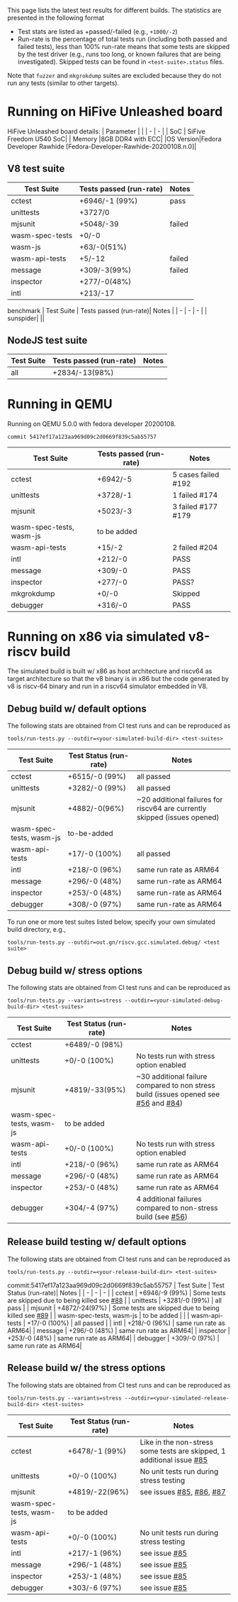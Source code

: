 This page lists the latest test results for different builds. The statistics are presented in the following format
- Test stats are listed as +passed/-failed (e.g., `+1000/-2`)
- Run-rate is the percentage of total tests run (including both passed and failed tests), less than 100% run-rate means that some tests are skipped by the test driver (e.g., runs too long, or known failures that are being investigated). Skipped tests can be found in `<test-suite>.status` files.

Note that `fuzzer` and `mkgrokdump` suites are excluded because they do not run any tests (similar to other targets).

# Running on HiFive Unleashed board
 
HiFive Unleashed board details:
| Parameter | |
| - | - |
| SoC | SiFive Freedom U540 SoC|
| Memory |8GB DDR4 with ECC|
|OS Version|Fedora Developer Rawhide [Fedora-Developer-Rawhide-20200108.n.0]|

## V8 test suite

| Test Suite | Tests passed (run-rate)| Notes |
| - | - | - |
| cctest | +6946/-1 (99%)|pass|
| unittests | +3727/0 | |
| mjsunit | +5048/-39 |failed |
| wasm-spec-tests| +0/-0 | |
| wasm-js | +63/-0(51%) | |
| wasm-api-tests |+5/-12|failed |
| message|+309/-3(99%)|failed|
|inspector|+277/-0(48%)||
|intl|+213/-17 ||

benchmark
| Test Suite | Tests passed (run-rate)| Notes |
| - | - | - |
| sunspider| ||


## NodeJS test suite

| Test Suite | Tests passed (run-rate)| Notes |
| - | - | - |
|all |+2834/-13(98%)||

# Running in QEMU

Running on QEMU 5.0.0 with fedora developer 20200108.

`commit 5417ef17a123aa969d09c2d0669f839c5ab55757`

| Test Suite | Tests passed (run-rate)| Notes |
| - | - | - |
| cctest | +6942/-5  | 5 cases failed #192|
| unittests | +3728/-1 | 1 failed #174|
| mjsunit | +5023/-3 | 3 failed #177 #179|
| wasm-spec-tests, wasm-js | to be added  |  |
| wasm-api-tests |+15/-2 | 2 failed #204|
| intl  | +212/-0 | PASS |
| message| +309/-0  |PASS|
| inspector| +277/-0  |PASS?|
| mkgrokdump| +0/-0 |Skipped|
| debugger | +316/-0 |PASS|

# Running on x86 via simulated v8-riscv build

The simulated build is built w/ x86 as host architecture and riscv64 as target architecture so that the v8 binary is in x86 but the code generated by v8 is riscv-64 binary and run in a riscv64 simulator embedded in V8.

## Debug build w/ default options

The following stats are obtained from CI test runs and can be reproduced as
```
tools/run-tests.py --outdir=<your-simulated-build-dir> <test-suites>
```

| Test Suite | Test Status (run-rate)| Notes |
| - | - | - |
| cctest | +6515/-0 (99%) | all passed |
| unittests | +3282/-0 (99%) | all passed |
| mjsunit | +4882/-0(96%) | ~20 additional failures for riscv64 are currently skipped (issues opened)|
| wasm-spec-tests, wasm-js | to-be-added |  |
| wasm-api-tests | +17/-0 (100%) | all passed |
| intl | +218/-0 (96%) | same run rate as ARM64 |
| message | +296/-0 (48%) | same run-rate as ARM64 |
| inspector | +253/-0 (48%) | same run-rate as ARM64 |
| debugger | +308/-0 (97%) | same run-rate as ARM64 |

To run one or more test suites listed below, specify your own simulated build directory, e.g.,
```
tools/run-tests.py --outdir=out.gn/riscv.gcc.simulated.debug/ <test suite>
```

## Debug build w/ stress options

The following stats are obtained from CI test runs and can be reproduced as
```
tools/run-tests.py --variants=stress --outdir=<your-simulated-debug-build-dir> <test-suites>
```

| Test Suite | Test Status (run-rate)| Notes |
| - | - | - |
| cctest | +6489/-0 (98%) | |
| unittests | +0/-0 (100%) | No tests run with stress option enabled |
| mjsunit | +4819/-33(95%) | ~30 additional failure compared to non stress build (issues opened see [#56](https://github.com/v8-riscv/v8/issues/56) and [#84](https://github.com/v8-riscv/v8/issues/84)) |
| wasm-spec-tests, wasm-js | to be added|  |
| wasm-api-tests | +0/-0 (100%) | No tests run with stress option enabled |
| intl | +218/-0 (96%) | same run rate as ARM64|
| message | +296/-0 (48%) |same run rate as ARM64 |
| inspector | +253/-0 (48%) | same run rate as ARM64|
| debugger | +304/-4 (97%) | 4 additional failures compared to non-stress build (see [#56](https://github.com/v8-riscv/v8/issues/56))|

## Release build testing w/ default options

The following stats are obtained from CI test runs and can be reproduced as
```
tools/run-tests.py --outdir=<your-release-build-dir> <test-suites>
```
commit:5417ef17a123aa969d09c2d0669f839c5ab55757
| Test Suite | Test Status (run-rate)| Notes |
| - | - | - |
| cctest | +6946/-9 (99%) | Some tests are skipped due to being killed see [#88](https://github.com/v8-riscv/v8/issues/88) |
| unittests | +3281/-0 (99%) | all pass |
| mjsunit | +4872/-24(97%) | Some tests are skipped due to being killed see [#89](https://github.com/v8-riscv/v8/issues/89) |
| wasm-spec-tests, wasm-js | to be added |  |
| wasm-api-tests | +17/-0 (100%) | all passed |
| intl | +218/-0 (96%) | same run rate as ARM64|
| message | +296/-0 (48%) | same run rate as ARM64|
| inspector | +253/-0 (48%) | same run rate as ARM64|
| debugger | +309/-0 (97%) | same run rate as ARM64|

## Release build w/ the stress options

The following stats are obtained from CI test runs and can be reproduced as
```
tools/run-tests.py --variants=stress --outdir=<your-simulated-release-build-dir> <test-suites>
```

| Test Suite | Test Status (run-rate)| Notes |
| - | - | - |
| cctest | +6478/-1 (99%) | Like in the non-stress some tests are skipped, 1 additional issue [#85](https://github.com/v8-riscv/v8/issues/85) |
| unittests | +0/-0 (100%) | No unit tests run during stress testing |
| mjsunit | +4819/-22(96%) | see issues [#85](https://github.com/v8-riscv/v8/issues/85), [#86](https://github.com/v8-riscv/v8/issues/86), [#87](https://github.com/v8-riscv/v8/issues/87) |
| wasm-spec-tests, wasm-js | to be added |  |
| wasm-api-tests | +0/-0 (100%) | No unit tests run during stress testing |
| intl | +217/-1 (96%) | see issue [#85](https://github.com/v8-riscv/v8/issues/85) |
| message | +296/-1 (48%) | see issue [#85](https://github.com/v8-riscv/v8/issues/85) |
| inspector | +253/-1 (48%) | see issue [#85](https://github.com/v8-riscv/v8/issues/85) |
| debugger | +303/-6 (97%) | see issue [#85](https://github.com/v8-riscv/v8/issues/85) |




